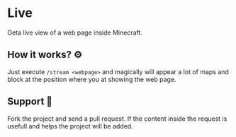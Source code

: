 # Live
Geta live view of a web page inside Minecraft.

## How it works? ⚙️
Just execute ```/stream <webpage>``` and magically will
appear a lot of maps and block at the position where you at showing the web page.

## Support 🍃
Fork the project and send a pull request.
If the content inside the request is usefull and helps the project will be added.
